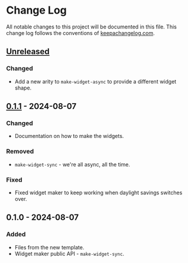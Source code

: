 # Change Log
All notable changes to this project will be documented in this file. This change log follows the conventions of [keepachangelog.com](http://keepachangelog.com/).

## [Unreleased]
### Changed
- Add a new arity to `make-widget-async` to provide a different widget shape.

## [0.1.1] - 2024-08-07
### Changed
- Documentation on how to make the widgets.

### Removed
- `make-widget-sync` - we're all async, all the time.

### Fixed
- Fixed widget maker to keep working when daylight savings switches over.

## 0.1.0 - 2024-08-07
### Added
- Files from the new template.
- Widget maker public API - `make-widget-sync`.

[Unreleased]: https://sourcehost.site/your-name/sample_clojure_app/compare/0.1.1...HEAD
[0.1.1]: https://sourcehost.site/your-name/sample_clojure_app/compare/0.1.0...0.1.1
